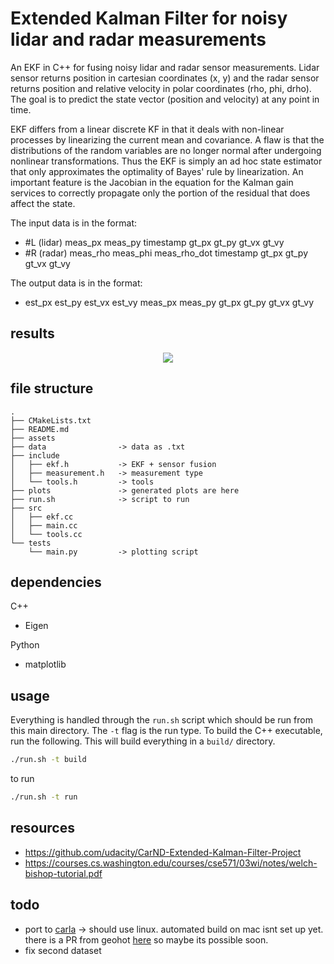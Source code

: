 # Extended Kalman Filter for noisy lidar and radar measurements

An EKF in C++ for fusing noisy lidar and radar sensor measurements. Lidar sensor returns position in cartesian coordinates (x, y) and the radar sensor returns position and relative velocity in polar coordinates (rho, phi, drho). The goal is to predict the state vector (position and velocity) at any point in time. 

EKF differs from a linear discrete KF in that it deals with non-linear processes by linearizing the current mean and covariance. A flaw is that the distributions of the random variables are no longer normal after undergoing nonlinear transformations. Thus the EKF is simply an ad hoc state estimator that only approximates the optimality of Bayes' rule by linearization. An important feature is the Jacobian in the equation for the Kalman gain services to correctly propagate only the portion of the residual that does affect the state. 

The input data is in the format:
* #L (lidar) meas_px meas_py timestamp gt_px gt_py gt_vx gt_vy
* #R (radar) meas_rho meas_phi meas_rho_dot timestamp gt_px gt_py gt_vx gt_vy

The output data is in the format:
* est_px est_py est_vx est_vy meas_px meas_py gt_px gt_py gt_vx gt_vy

## results

<p align="center"><img src="https://raw.githubusercontent.com/case0x00/EKF-fusion/master/plots/ekf-fusion-1.png"/></p>


## file structure

```
.
├── CMakeLists.txt
├── README.md
├── assets
├── data                -> data as .txt
├── include
│   ├── ekf.h           -> EKF + sensor fusion
│   ├── measurement.h   -> measurement type
│   └── tools.h         -> tools
├── plots               -> generated plots are here
├── run.sh              -> script to run
├── src
│   ├── ekf.cc
│   ├── main.cc
│   └── tools.cc
└── tests
    └── main.py         -> plotting script

```
## dependencies

C++
* Eigen

Python
* matplotlib

## usage

Everything is handled through the `run.sh` script which should be run from this main directory. The `-t` flag is the run type. To build the C++ executable, run the following. This will build everything in a `build/` directory.

```bash
./run.sh -t build
```

to run

```bash
./run.sh -t run
```



## resources
* https://github.com/udacity/CarND-Extended-Kalman-Filter-Project
* https://courses.cs.washington.edu/courses/cse571/03wi/notes/welch-bishop-tutorial.pdf


## todo
* port to [carla](https://github.com/carla-simulator/carla) -> should use linux. automated build on mac isnt set up yet. there is a PR from geohot [here](https://github.com/carla-simulator/carla/pull/2433) so maybe its possible soon.
* fix second dataset
